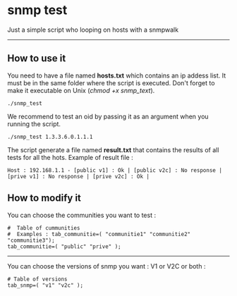 **snmp test**
===================

Just a simple script who looping on hosts with a snmpwalk

----------

How to use it
-------------

You need to have a file named **hosts.txt** which contains an ip addess list.  It must be in the same folder where the script is executed. Don't forget to make it executable on Unix (*chmod +x snmp_text*).

    ./snmp_test

We recommend to test an oid by passing it as an argument when you running the script.

    ./snmp_test 1.3.3.6.0.1.1.1

The script generate a file named **result.txt** that contains the results of all tests for all the hots.
Example of result file :

    Host : 192.168.1.1 - [public v1] : Ok | [public v2c] : No response | [prive v1] : No response | [prive v2c] : Ok |

How to modify it
-------------
You can choose the communities you want to test :

    #  Table of cummunities
    #  Examples : tab_communitie=( "communitie1" "communitie2" "communitie3");
    tab_communitie=( "public" "prive" );

----------

You can choose the versions of snmp you want : V1 or V2C or both :

    # Table of versions
    tab_snmp=( "v1" "v2c" );

